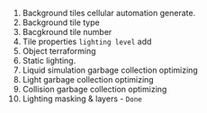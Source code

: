 1. Background tiles cellular automation generate.
2. Background tile type
3. Bacgkround tile number
4. Tile properties `lighting level` add
5. Object terraforming
6. Static lighting.
7. Liquid simulation garbage collection optimizing
8.  Light garbage collection optimizing
9.  Collision garbage collection optimizing
10. Lighting masking & layers - `Done`